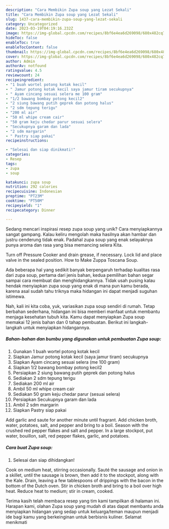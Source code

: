 ```yaml
---
description: "Cara Membikin Zupa soup yang Lezat Sekali"
title: "Cara Membikin Zupa soup yang Lezat Sekali"
slug: 1437-cara-membikin-zupa-soup-yang-lezat-sekali
category: Uncategorized
date: 2023-03-19T04:19:16.232Z
image: https://img-global.cpcdn.com/recipes/8bf6e4ea6d269098/680x482cq70/zupa-soup-foto-resep-utama.jpg
hideToc: false
enableToc: true
enableTocContent: false
thumbnail: https://img-global.cpcdn.com/recipes/8bf6e4ea6d269098/680x482cq70/zupa-soup-foto-resep-utama.jpg
cover: https://img-global.cpcdn.com/recipes/8bf6e4ea6d269098/680x482cq70/zupa-soup-foto-resep-utama.jpg
author: Admin
authorAv: notfound
ratingvalue: 4.5
reviewcount: 24
recipeingredient:
- "1 buah wortel potong kotak kecil"
- " Jamur potong kotak kecil saya jamur tiram secukupnya"
- " Ayam cincang sesuai selera me 100 gram"
- "1/2 bawang bombay potong kecil2"
- "2 siung bawang putih geprek dan potong halus"
- "2 sdm tepung terigu"
- "200 ml air"
- "50 ml whipe cream cair"
- "50 gram keju chedar parur sesuai selera"
- "Secukupnya garam dan lada"
- "2 sdm margarin"
- " Pastry siap pakai"
recipeinstructions:

- "Selesai dan siap dinikmati!"
categories:
- Resep
tags:
- zupa
- soup

katakunci: zupa soup 
nutrition: 292 calories
recipecuisine: Indonesian
preptime: "PT23M"
cooktime: "PT50M"
recipeyield: "1"
recipecategory: Dinner

---
```





Sedang mencari inspirasi resep zupa soup yang unik? Cara menyiapkannya sangat gampang. Kalau keliru mengolah maka hasilnya akan hambar dan justru cenderung tidak enak. Padahal zupa soup yang enak selayaknya punya aroma dan rasa yang bisa memancing selera Kita.





Turn off Pressure Cooker and drain grease, if necessary. Lock lid and place valve in the sealed position. How to Make Zuppa Toscana Soup.

Ada beberapa hal yang sedikit banyak berpengaruh terhadap kualitas rasa dari zupa soup, pertama dari jenis bahan, kedua pemilihan bahan segar sampai cara membuat dan menghidangkannya. Tidak usah pusing kalau hendak menyiapkan zupa soup yang enak di mana pun kamu berada, karena asal sudah tahu triknya maka hidangan ini dapat menjadi suguhan istimewa.






Nah, kali ini kita coba, yuk, variasikan zupa soup sendiri di rumah. Tetap berbahan sederhana, hidangan ini bisa memberi manfaat untuk membantu menjaga kesehatan tubuh kita. Kamu dapat menyiapkan Zupa soup memakai 12 jenis bahan dan 0 tahap pembuatan. Berikut ini langkah-langkah untuk menyiapkan hidangannya.

<!--inarticleads1-->

##### Bahan-bahan dan bumbu yang digunakan untuk pembuatan Zupa soup:

1. Gunakan 1 buah wortel potong kotak kecil
1. Siapkan  Jamur potong kotak kecil (saya jamur tiram) secukupnya
1. Siapkan  Ayam cincang sesuai selera (me 100 gram)
1. Siapkan 1/2 bawang bombay potong kecil2
1. Persiapkan 2 siung bawang putih geprek dan potong halus
1. Sediakan 2 sdm tepung terigu
1. Sediakan 200 ml air
1. Ambil 50 ml whipe cream cair
1. Sediakan 50 gram keju chedar parur (sesuai selera)
1. Persiapkan Secukupnya garam dan lada
1. Ambil 2 sdm margarin
1. Siapkan  Pastry siap pakai


Add garlic and saute for another minute until fragrant. Add chicken broth, water, potatoes, salt, and pepper and bring to a boil. Season with the crushed red pepper flakes and salt and pepper. In a large stockpot, put water, bouillon, salt, red pepper flakes, garlic, and potatoes. 

<!--inarticleads2-->

##### Cara buat Zupa soup:


1. Selesai dan siap dihidangkan!

Cook on medium heat, stirring occasionally. Sauté the sausage and onion in a skillet, until the sausage is brown, then add it to the stockpot, along with the Kale. Drain, leaving a few tablespoons of drippings with the bacon in the bottom of the Dutch oven. Stir in chicken broth and bring to a boil over high heat. Reduce heat to medium; stir in cream, cooked. 

Terima kasih telah membaca resep yang tim kami tampilkan di halaman ini. Harapan kami, olahan Zupa soup yang mudah di atas dapat membantu anda menyiapkan hidangan yang sedap untuk keluarga/teman maupun menjadi ide bagi kamu yang berkeinginan untuk berbisnis kuliner. Selamat menikmati
